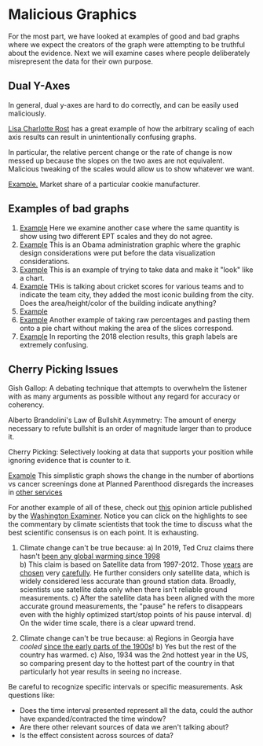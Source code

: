 # Malicious Graphics




For the most part, we have looked at examples of good and bad graphs where we expect the creators of the graph were attempting to be truthful about the evidence. Next we will examine cases where people deliberately misrepresent the data for their own purpose.

## Dual Y-Axes
In general, dual y-axes are hard to do correctly, and can be easily used maliciously.

[Lisa Charlotte Rost](https://blog.datawrapper.de/dualaxis/) has a great example of how the arbitrary scaling of each axis results can result in unintentionally confusing graphs.

In particular, the relative percent change or the rate of change is now messed up because the slopes on the two axes are not equivalent. Malicious tweaking of the scales would allow us to show whatever we want.

[Example.](https://badvisualisations.tumblr.com/image/186899740601) Market share of a particular cookie manufacturer.


## Examples of bad graphs

  1.  [Example](https://eagereyes.org/blog/2008/linear-vs-quadratic-change) Here we examine another case where the same quantity is show using two different EPT scales and they do not agree.
  2.  [Example](https://twitter.com/ObamaWhiteHouse/status/677189256834609152/photo/1) This is an Obama administration graphic where the graphic design considerations were put before the data visualization considerations.
  3.  [Example](https://www.uv.uio.no/cemo/english/studies/news/really-bad-data-graphics-competition.html) This is an example of trying to take data and make it "look" like a chart.
  4.  [Example](https://badvisualisations.tumblr.com/image/187107071331) THis is talking about cricket scores for various teams and to indicate the team city, they added the most iconic building from the city.  Does the area/height/color of the building indicate anything?
  5.  [Example](https://www.cnbc.com/2019/06/12/tesla-looks-like-netflix-did-in-2011and-it-may-see-a-similar-recovery.html)
  7.  [Example](https://i.redd.it/5lcfql006xv31.png) Another example of taking raw percentages and pasting them onto a pie chart without making the area of the slices correspond.
  8. [Example](https://i.redd.it/8ygd8oczmm301.jpg) In reporting the 2018 election results, this graph labels are extremely confusing.


## Cherry Picking Issues

Gish Gallop: A debating technique that attempts to overwhelm the listener with as many arguments as possible without any regard for accuracy or coherency. 

Alberto Brandolini's Law of Bullshit Asymmetry: The amount of energy necessary to refute bullshit is an order of magnitude larger than to produce it.

Cherry Picking: Selectively looking at data that supports your position while ignoring evidence that is counter to it.

[Example](https://twitter.com/rsimmon/status/923344256713965568/photo/1) This simplistic graph shows the change in the number of abortions vs cancer screenings done at Planned Parenthood  disregards the increases in [other services](https://twitter.com/rsimmon/status/923344256713965568/photo/2)

For another example of all of these, check out [this](https://via.hypothes.is/https://www.washingtonexaminer.com/opinion/op-eds/the-great-failure-of-the-climate-models) opinion article published by the [Washington Examiner](https://www.adfontesmedia.com/static-mbc/). Notice you can click on the highlights to see the commentary by climate scientists that took the time to discuss what the best scientific consensus is on each point. It is exhausting.

1. Climate change can't be true because: 
    a) In 2019, Ted Cruz claims there hasn't [been any global warming since 1998](https://www.youtube.com/watch?v=Z0JWONI-d9w&t=2m47s)    
    b) This claim is based on Satellite data from 1997-2012. Those [years](https://www.sfgate.com/technology/dotcommentary/article/How-climate-deniers-abuse-statistics-to-mislead-4677033.php) are [chosen](https://www.climate.gov/news-features/climate-qa/did-global-warming-stop-1998) very [carefully](https://en.wikipedia.org/wiki/Global_warming_hiatus#/media/File:Temperaturanstieg-vergleich-zwischen-ausschnitt-und-gesamtverlauf.gif). He further considers only satellite data, which is widely considered less accurate than ground station data. Broadly, scientists use satellite data only when there isn't reliable ground measurements.
    c) After the satellite data has been aligned with the more accurate ground measurements, the "pause" he refers to disappears even with the highly optimized start/stop points of his pause interval.
    d) On the wider time scale, there is a clear upward trend.
    
2. Climate change can't be true because:
    a) Regions in Georgia have *cooled* [since the early parts of the 1900s](https://github.com/dereksonderegger/141/raw/master/Images/Cherry_Picking_USA_Temperature_Change_Since_Early_1900s.png)!
    b) Yes but the rest of the country has warmed.
    c) Also, 1934 was the 2nd hottest year in the US, so comparing present day to the hottest part of the country in that particularly hot year results in seeing no increase.
    

Be careful to recognize specific intervals or specific measurements. Ask questions like:

* Does the time interval presented represent all the data, could the author have expanded/contracted the time window?
* Are there other relevant sources of data we aren't talking about?
* Is the effect consistent across sources of data?
    
